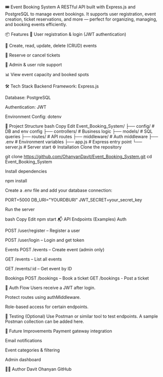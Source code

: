🎟️ Event Booking System
A RESTful API built with Express.js and PostgreSQL to manage event bookings. It supports user registration, event creation, ticket reservations, and more — perfect for organizing, managing, and booking events efficiently.

📦 Features
🔐 User registration & login (JWT authentication)

📅 Create, read, update, delete (CRUD) events

🎫 Reserve or cancel tickets

👥 Admin & user role support

📊 View event capacity and booked spots

🛠️ Tech Stack
Backend Framework: Express.js

Database: PostgreSQL

Authentication: JWT

Environment Config: dotenv

📁 Project Structure
bash
Copy
Edit
Event_Booking_System/
├── config/          # DB and env config
├── controllers/     # Business logic
├── models/          # SQL queries
├── routes/          # API routes
├── middleware/      # Auth middleware
├── .env             # Environment variables
├── app.js           # Express entry point
└── server.js        # Server start
⚙️ Installation
Clone the repository


git clone https://github.com/OhanyanDavit/Event_Booking_System.git
cd Event_Booking_System

Install dependencies

npm install


Create a .env file and add your database connection:


PORT=5000
DB_URI="YOURDBURI"
JWT_SECRET=your_secret_key

Run the server

bash
Copy
Edit
npm start
📬 API Endpoints (Examples)
Auth

POST /user/register – Register a user

POST /user/login – Login and get token

Events
POST /events – Create event (admin only)

GET /events – List all events

GET /events/:id – Get event by ID


Bookings
POST /bookings – Book a ticket
GET /bookings - Post a ticket

🔐 Auth Flow
Users receive a JWT after login.

Protect routes using authMiddleware.

Role-based access for certain endpoints.

🧪 Testing (Optional)
Use Postman or similar tool to test endpoints. A sample Postman collection can be added here.

📌 Future Improvements
Payment gateway integration

Email notifications

Event categories & filtering

Admin dashboard

🧑‍💻 Author
Davit Ohanyan
GitHub

